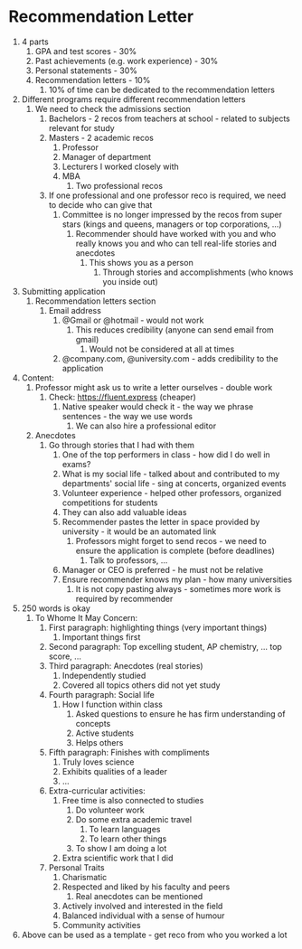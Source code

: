 # Recommendation Letter #
1. 4 parts
	1. GPA and test scores - 30%
	2. Past achievements (e.g. work experience) - 30%
	3. Personal statements - 30%
	4. Recommendation letters - 10%
		1. 10% of time can be dedicated to the recommendation letters
2. Different programs require different recommendation letters
	1. We need to check the admissions section
		1. Bachelors - 2 recos from teachers at school - related to subjects relevant for study
		2. Masters - 2 academic recos 
			1. Professor
			2. Manager of department
			3. Lecturers I worked closely with
			4. MBA
				1. Two professional recos
		3. If one professional and one professor reco is required, we need to decide who can give that
			1. Committee is no longer impressed by the recos from super stars (kings and queens, managers or top corporations, ...)
				1. Recommender should have worked with you and who really knows you and who can tell real-life stories and anecdotes
					1. This shows you as a person
						1. Through stories and accomplishments (who knows you inside out)
3. Submitting application
	1. Recommendation letters section
		1. Email address
			1. @Gmail or @hotmail - would not work
				1. This reduces credibility (anyone can send email from gmail)
					1. Would not be considered at all at times
			2. @company.com, @university.com - adds credibility to the application
4. Content:
	1. Professor might ask us to write a letter ourselves - double work
		1. Check: https://fluent.express (cheaper)
			1. Native speaker would check it - the way we phrase sentences - the way we use words
				1. We can also hire a professional editor
	2. Anecdotes
		1. Go through stories that I had with them
			1. One of the top performers in class - how did I do well in exams?
			2. What is my social life - talked about and contributed to my departments' social life - sing at concerts, organized events
			3. Volunteer experience - helped other professors, organized competitions for students
			4. They can also add valuable ideas
			5. Recommender pastes the letter in space provided by university - it would be an automated link
				1. Professors might forget to send recos - we need to ensure the application is complete (before deadlines)
					1. Talk to professors, ...
			6. Manager or CEO is preferred - he must not be relative
			7. Ensure recommender knows my plan - how many universities
				1. It is not copy pasting always - sometimes more work is required by recommender
5. 250 words is okay
	1. To Whome It May Concern:
		1. First paragraph: highlighting things (very important things)
			1. Important things first
		2. Second paragraph: Top excelling student, AP chemistry, ... top score, ...
		3. Third paragraph: Anecdotes (real stories)
			1. Independently studied
			2. Covered all topics others did not yet study
		4. Fourth paragraph: Social life
			1. How I function within class
				1. Asked questions to ensure he has firm understanding of concepts
				2. Active students
				3. Helps others
		5. Fifth paragraph: Finishes with compliments
			1. Truly loves science
			2. Exhibits qualities of a leader
			3. ...
		6. Extra-curricular activities:
			1. Free time is also connected to studies
				1. Do volunteer work
				2. Do some extra academic travel
					1. To learn languages
					2. To learn other things
				3. To show I am doing a lot
			2. Extra scientific work that I did
		7. Personal Traits
			1. Charismatic
			2. Respected and liked by his faculty and peers
				1. Real anecdotes can be mentioned
			3. Actively involved and interested in the field
			4. Balanced individual with a sense of humour
			5. Community activities
6. Above can be used as a template - get reco from who you worked a lot